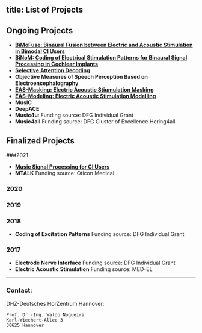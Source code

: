 title: List of Projects 
---

## Ongoing Projects

* **[BiMoFuse: Binaural Fusion between Electric and Acoustic Stimulation in Bimodal CI Users](https://vianna.de/01_workgroups/nogueira/projects/bimofuse.html)**
* **[BiNoM: Coding of Electrical Stimulation Patterns for Binaural Signal Processing in Cochlear Implants](https://www.vianna.de/01_workgroups/nogueira/projects/binom.md)**
* **[Selective Attention Decoding](https://www.vianna.de/01_workgroups/nogueira/projects/dsaci.html)**
* **Objective Measures of Speech Perception Based on Electroencephalography**
* **[EAS-Masking: Electric Acoustic Stiumulation Masking](https://vianna.uber.space/01_workgroups/nogueira/projects/easprojects/eas.html)**
* **[EAS-Modeling: Electric Acoustic Stimulation Modelling](https://vianna.uber.space/01_workgroups/nogueira/projects/easprojects/easmodeling.html)**
* **MusIC**
* **DeepACE**
* **Music4u**: Funding source: DFG Individual Grant
* **Music4all** Funding source: DFG Cluster of Excellence Hering4all

## Finalized Projects
###2021
* **[Music Signal Processing for CI Users](https://www.vianna.de/01_workgroups/nogueira/projects/music.html)**
* **MTALK** Funding source: Oticon Medical

### 2020

### 2019

### 2018
* **Coding of Excitation Patterns** Funding source: DFG Individual Grant
 
### 2017
* **Electrode Nerve Interface** Funding source: DFG Individual Grant
* **Electric Acoustic Stimulation** Funding source: MED-EL


- - -    
### Contact:
DHZ-Deutsches HörZentrum Hannover:

    Prof. Dr.-Ing. Waldo Nogueira
    Karl-Wiechert-Allee 3 
    30625 Hannover    
    
